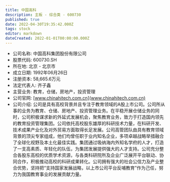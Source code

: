 ```yaml
---
title: 中国高科
description: 主板 - 综合类 - 600730
published: true
date: 2022-04-30T19:35:42.000Z
tags: stock
editor: markdown
dateCreated: 2022-01-01T00:00:00.000Z
---
```


- 公司名称: 中国高科集团股份有限公司
- 股票代码: 600730.SH
- 所在地: 北京 - 北京市
- 成立日期: 1992年06月26日
- 注册资本: 58,665.6万元
- 法定代表人: 齐子鑫
- 主营业务: 教育，仓储，房地产，投资管理
- 公司官网: [www.chinahitech.com.cn](www.chinahitech.com.cn)
- 公司介绍: 公司是具有高校背景并且专注于教育领域的A股上市公司。公司所从事的业务为教育、仓储、房地产、投资管理业务。在平稳开展仓储业务的同时，公司积极谋求新的外延式发展机会，聚焦教育业务，致力于打造国内领先的教育投资管理集团。公司依托高校股东雄厚的科研技术力量，在科研开发、技术成果产业化及对外贸易方面取得长足发展。公司高管团队由具有教育领域背景的顶尖专家组成，他们均曾任职于业内知名企业，多项卓越战略举措融合了全球化视野及本土化最佳实践。集团通过吸纳海内外知名学府的人才，打造了一支高素质、年轻化的队伍，为集团发展提供强大的人才支持。公司充分整合各股东高校的优质学术资源，与各类科研院所及企业广泛展开平台联动、协同合作，积极推动高校的科研成果转化。公司拥有强大的社会公信力及产业整合优势，坚持把“支持国家发展战略，以上市公司平台反哺教育”作为己任，努力为我国教育事业的发展贡献力量。


